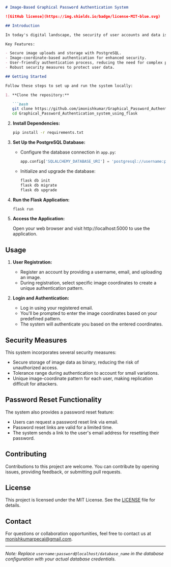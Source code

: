 ```markdown
# Image-Based Graphical Password Authentication System

![GitHub license](https://img.shields.io/badge/license-MIT-blue.svg)

## Introduction

In today's digital landscape, the security of user accounts and data is of paramount importance. The Image-Based Graphical Password Authentication System is designed to provide a secure and user-friendly authentication method using Flask, PostgreSQL, and image-based graphical passwords.

Key Features:

- Secure image uploads and storage with PostgreSQL.
- Image-coordinate-based authentication for enhanced security.
- User-friendly authentication process, reducing the need for complex passwords.
- Robust security measures to protect user data.

## Getting Started

Follow these steps to set up and run the system locally:

1. **Clone the repository:**

   ```bash
   git clone https://github.com/imonishkumar/Graphical_Password_Authentication_system_using_flask
   cd Graphical_Password_Authentication_system_using_flask
   ```

2. **Install Dependencies:**

   ```bash
   pip install -r requirements.txt
   ```

3. **Set Up the PostgreSQL Database:**

   - Configure the database connection in `app.py`:

     ```python
     app.config['SQLALCHEMY_DATABASE_URI'] = 'postgresql://username:password@localhost/database_name'
     ```

   - Initialize and upgrade the database:

     ```bash
     flask db init
     flask db migrate
     flask db upgrade
     ```

4. **Run the Flask Application:**

   ```bash
   flask run
   ```

5. **Access the Application:**

   Open your web browser and visit http://localhost:5000 to use the application.

## Usage

1. **User Registration:**

   - Register an account by providing a username, email, and uploading an image.
   - During registration, select specific image coordinates to create a unique authentication pattern.

2. **Login and Authentication:**

   - Log in using your registered email.
   - You'll be prompted to enter the image coordinates based on your predefined pattern.
   - The system will authenticate you based on the entered coordinates.

## Security Measures

This system incorporates several security measures:

- Secure storage of image data as binary, reducing the risk of unauthorized access.
- Tolerance range during authentication to account for small variations.
- Unique image-coordinate pattern for each user, making replication difficult for attackers.

## Password Reset Functionality

The system also provides a password reset feature:

- Users can request a password reset link via email.
- Password reset links are valid for a limited time.
- The system sends a link to the user's email address for resetting their password.

## Contributing

Contributions to this project are welcome. You can contribute by opening issues, providing feedback, or submitting pull requests.

## License

This project is licensed under the MIT License. See the [LICENSE](LICENSE) file for details.

## Contact

For questions or collaboration opportunities, feel free to contact us at monishkumarpecai@gmail.com.

---

*Note: Replace `username:password@localhost/database_name` in the database configuration with your actual database credentials.*
```
